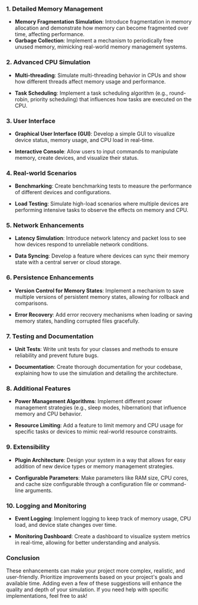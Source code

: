 ### 1. **Detailed Memory Management**

- **Memory Fragmentation Simulation**: Introduce fragmentation in memory allocation and demonstrate how memory can become fragmented over time, affecting performance.
- **Garbage Collection**: Implement a mechanism to periodically free unused memory, mimicking real-world memory management systems.

### 2. **Advanced CPU Simulation**

- **Multi-threading**: Simulate multi-threading behavior in CPUs and show how different threads affect memory usage and performance.

- **Task Scheduling**: Implement a task scheduling algorithm (e.g., round-robin, priority scheduling) that influences how tasks are executed on the CPU.

### 3. **User Interface**

- **Graphical User Interface (GUI)**: Develop a simple GUI to visualize device status, memory usage, and CPU load in real-time.

- **Interactive Console**: Allow users to input commands to manipulate memory, create devices, and visualize their status.

### 4. **Real-world Scenarios**

- **Benchmarking**: Create benchmarking tests to measure the performance of different devices and configurations.

- **Load Testing**: Simulate high-load scenarios where multiple devices are performing intensive tasks to observe the effects on memory and CPU.

### 5. **Network Enhancements**

- **Latency Simulation**: Introduce network latency and packet loss to see how devices respond to unreliable network conditions.

- **Data Syncing**: Develop a feature where devices can sync their memory state with a central server or cloud storage.

### 6. **Persistence Enhancements**

- **Version Control for Memory States**: Implement a mechanism to save multiple versions of persistent memory states, allowing for rollback and comparisons.

- **Error Recovery**: Add error recovery mechanisms when loading or saving memory states, handling corrupted files gracefully.

### 7. **Testing and Documentation**

- **Unit Tests**: Write unit tests for your classes and methods to ensure reliability and prevent future bugs.

- **Documentation**: Create thorough documentation for your codebase, explaining how to use the simulation and detailing the architecture.

### 8. **Additional Features**

- **Power Management Algorithms**: Implement different power management strategies (e.g., sleep modes, hibernation) that influence memory and CPU behavior.

- **Resource Limiting**: Add a feature to limit memory and CPU usage for specific tasks or devices to mimic real-world resource constraints.

### 9. **Extensibility**

- **Plugin Architecture**: Design your system in a way that allows for easy addition of new device types or memory management strategies.

- **Configurable Parameters**: Make parameters like RAM size, CPU cores, and cache size configurable through a configuration file or command-line arguments.

### 10. **Logging and Monitoring**

- **Event Logging**: Implement logging to keep track of memory usage, CPU load, and device state changes over time.

- **Monitoring Dashboard**: Create a dashboard to visualize system metrics in real-time, allowing for better understanding and analysis.

### Conclusion

These enhancements can make your project more complex, realistic, and user-friendly. Prioritize improvements based on your project's goals and available time. Adding even a few of these suggestions will enhance the quality and depth of your simulation. If you need help with specific implementations, feel free to ask!
